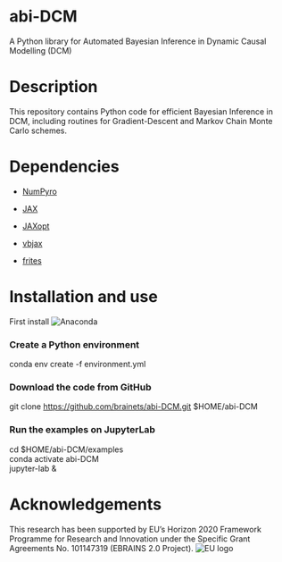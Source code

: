 # abi-DCM
A Python library for Automated Bayesian Inference in Dynamic Causal Modelling (DCM)

# Description

This repository contains Python code for efficient Bayesian Inference in DCM, including routines for Gradient-Descent and Markov Chain Monte Carlo schemes.

# Dependencies

- [NumPyro](https://num.pyro.ai/)

- [JAX](https://docs.jax.dev/en/latest/)

- [JAXopt](https://jaxopt.github.io)

- [vbjax](https://github.com/ins-amu/vbjax)

- [frites](https://brainets.github.io/frites/)

# Installation and use

First install ![Anaconda](https://www.anaconda.com/docs/main)

### Create a Python environment
conda env create -f environment.yml

### Download the code from GitHub
git clone https://github.com/brainets/abi-DCM.git $HOME/abi-DCM

### Run the examples on JupyterLab
cd $HOME/abi-DCM/examples \
conda activate abi-DCM \
jupyter-lab &

# Acknowledgements

This research has been supported by EU’s Horizon 2020 Framework Programme for Research and Innovation under the Specific Grant Agreements No. 101147319 (EBRAINS 2.0 Project).
![EU logo](./eu_logo.jpg)
